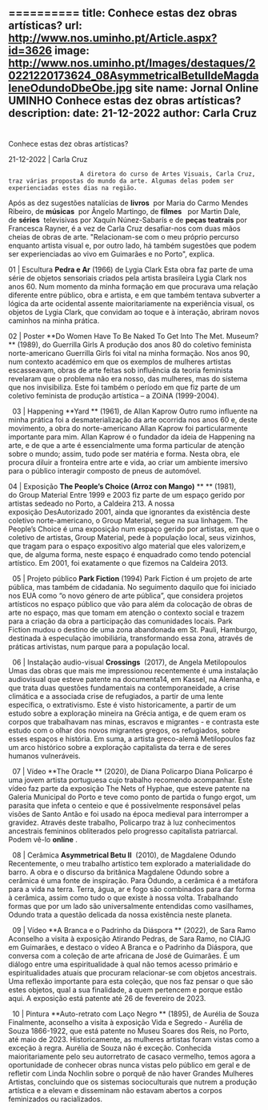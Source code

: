 ==========
 title: Conhece estas dez obras artísticas?
url: http://www.nos.uminho.pt/Article.aspx?id=3626
image: http://www.nos.uminho.pt/Images/destaques/20221220173624_08AsymmetricalBetuIIdeMagdaleneOdundoDbeObe.jpg
site name: Jornal Online UMINHO Conhece estas dez obras artísticas?
description: 
date: 21-12-2022
author: Carla Cruz
 --- 
# 

Conhece estas dez obras artísticas?

21-12-2022 | Carla Cruz

                        A diretora do curso de Artes Visuais, Carla Cruz, traz várias propostas do mundo da arte. Algumas delas podem ser experienciadas estes dias na região.

Após as dez sugestões natalícias de **livros**  por Maria do Carmo Mendes Ribeiro, de **músicas**  por Ângelo Martingo, de **filmes**  
por Martin Dale, de **séries**  televisivas por Xaquín Núnez-Sabarís e de **peças teatrais**  por Francesca Rayner, é a vez de Carla Cruz desafiar-nos com duas mãos cheias de obras de arte. "Relacionam-se com o meu próprio percurso enquanto artista visual e, por outro lado, há também sugestões que podem ser experienciadas ao vivo em Guimarães e no Porto", explica. 

01 | Escultura **Pedra e Ar**  (1966) de Lygia Clark
Esta obra faz parte de uma série de objetos sensoriais criados pela artista brasileira Lygia Clark nos anos 60. Num momento da minha formação em que procurava uma relação diferente entre público, obra e artista, e em que também tentava subverter a lógica da arte ocidental assente maioritariamente na experiência visual, os objetos de Lygia Clark, que convidam ao toque e à interação, abriram novos caminhos na minha prática.
 

02 | Poster **Do Women Have To Be Naked To Get Into The Met. Museum? ** (1989), do Guerrilla Girls
A produção dos anos 80 do coletivo feminista norte-americano Guerrilla Girls foi vital na minha formação. Nos anos 90, num contexto académico em que os exemplos de mulheres artistas escasseavam, obras de arte feitas sob influência da teoria feminista revelaram que o problema não era nosso, das mulheres, mas do sistema que nos invisibiliza. Este foi também o período em que fiz parte de um coletivo feminista de produção artística – a ZOiNA (1999-2004).

 
03 | Happening **Yard ** (1961), de Allan Kaprow
Outro rumo influente na minha prática foi a desmaterialização da arte ocorrida nos anos 60 e, deste movimento, a obra do norte-americano Allan Kaprow foi particularmente importante para mim. Allan Kaprow é o fundador da ideia de Happening na arte, e de que a arte é essencialmente uma forma particular de atenção sobre o mundo; assim, tudo pode ser matéria e forma. Nesta obra, ele procura diluir a fronteira entre arte e vida, ao criar um ambiente imersivo para o público interagir composto de pneus de automóvel.

04 | Exposição **The People’s Choice (Arroz con Mango)** ** ** (1981), do Group Material
Entre 1999 e 2003 fiz parte de um espaço gerido por artistas sedeado no Porto, a Caldeira 213. A nossa exposição DesAutorizado 2001, ainda que ignorantes da existência deste coletivo norte-americano, o Group Material, segue na sua linhagem. The People’s Choice é uma exposição num espaço gerido por artistas, em que o coletivo de artistas, Group Material, pede à população local, seus vizinhos, que tragam para o espaço expositivo algo material que eles valorizem,e que, de alguma forma, neste espaço é enquadrado como tendo potencial artístico. Em 2001, foi exatamente o que fizemos na Caldeira 2013.

 
05 | Projeto público **Park Fiction**  (1994)
Park Fiction é um projeto de arte pública, mas também de cidadania. No seguimento daquilo que foi iniciado nos EUA como “o novo género de arte pública”, que considera projetos artísticos no espaço público que vão para além da colocação de obras de arte no espaço, mas que tomam em atenção o contexto social e trazem para a criação da obra a participação das comunidades locais. Park Fiction mudou o destino de uma zona abandonada em St. Pauli, Hamburgo, destinada à especulação imobiliária, transformando essa zona, através de práticas artivistas, num parque para a população local.

 
06 | Instalação audio-visual **Crossings**  (2017), de Angela Metilopoulos
Umas das obras que mais me impressionou recentemente é uma instalação audiovisual que esteve patente na documenta14, em Kassel, na Alemanha, e que trata duas questões fundamentais na contemporaneidade, a crise climática e a associada crise de refugiados, a partir de uma lente específica, o extrativismo. Este é visto historicamente, a partir de um estudo sobre a exploração mineira na Grécia antiga, e de quem eram os corpos que trabalhavam nas minas, escravos e migrantes - e contrasta este estudo com o olhar dos novos migrantes gregos, os refugiados, sobre esses espaços e história. Em suma, a artista greco-alemã Metilopoulos faz um arco histórico sobre a exploração capitalista da terra e de seres humanos vulneráveis.

 
07 | Vídeo **The Oracle ** (2020), de Diana Policarpo
Diana Policarpo é uma jovem artista portuguesa cujo trabalho recomendo acompanhar. Este vídeo faz parte da exposição The Nets of Hyphae, que esteve patente na Galeria Municipal do Porto e teve como ponto de partida o fungo ergot, um parasita que infeta o centeio e que é possivelmente responsável pelas visões de Santo Antão e foi usado na época medieval para interromper a gravidez. Através deste trabalho, Policarpo traz à luz conhecimentos ancestrais femininos obliterados pelo progresso capitalista patriarcal. Podem vê-lo **online** .

 
08 | Cerâmica **Asymmetrical Betu II**  (2010), de Magdalene Odundo
Recentemente, o meu trabalho artístico tem explorado a materialidade do barro. A obra e o discurso da britânica Magdalene Odundo sobre a cerâmica é uma fonte de inspiração. Para Odundo, a cerâmica é a metáfora para a vida na terra. Terra, água, ar e fogo são combinados para dar forma à cerâmica, assim como tudo o que existe à nossa volta. Trabalhando formas que por um lado são universalmente entendidas como vasilhames, Odundo trata a questão delicada da nossa existência neste planeta.

 
09 | Vídeo **A Branca e o Padrinho da Diáspora ** (2022), de Sara Ramo
Aconselho a visita à exposição Atirando Pedras, de Sara Ramo, no CIAJG em Guimarães, e destaco o vídeo A Branca e o Padrinho da Diáspora, que conversa com a coleção de arte africana de José de Guimarães. É um diálogo entre uma espiritualidade à qual não temos acesso primário e espiritualidades atuais que procuram relacionar-se com objetos ancestrais. Uma reflexão importante para esta coleção, que nos faz pensar o que são estes objetos, qual a sua finalidade, a quem pertencem e porque estão aqui. A exposição está patente até 26 de fevereiro de 2023.

 
10 | Pintura **Auto-retrato com Laço Negro ** (1895), de Aurélia de Souza
Finalmente, aconselho a visita à exposição Vida e Segredo - Aurélia de Souza 1866-1922, que está patente no Museu Soares dos Reis, no Porto, até maio de 2023. Historicamente, as mulheres artistas foram vistas como a exceção à regra. Aurélia de Souza não é exceção. Conhecida maioritariamente pelo seu autorretrato de casaco vermelho, temos agora a oportunidade de conhecer obras nunca vistas pelo público em geral e de refletir com Linda Nochlin sobre o porquê de não haver Grandes Mulheres Artistas, concluindo que os sistemas socioculturais que nutrem a produção artística e a elevam e disseminam não estavam abertos a corpos feminizados ou racializados.



